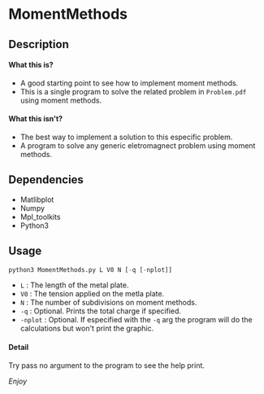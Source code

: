 # MomentMethods

## Description
#### What this is?
- A good starting point to see how to implement moment methods.
- This is a single program to solve the related problem in `Problem.pdf` using moment methods.

#### What this isn't?
- The best way to implement a solution to this especific problem.
- A program to solve any generic eletromagnect problem using moment methods. 

## Dependencies
- Matlibplot
- Numpy
- Mpl_toolkits
- Python3

## Usage

```python
python3 MomentMethods.py L V0 N [-q [-nplot]]
```

- `L` : The length of the metal plate.
- `V0` : The tension applied on the metla plate.
- `N` : The number of subdivisions on moment methods.
- `-q` : Optional. Prints the total charge if specified.
- `-nplot` : Optional. If especified with the `-q` arg the program will do the calculations but won't print the graphic.
#### Detail
Try pass no argument to the program to see the help print.

*Enjoy*